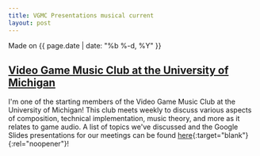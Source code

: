 ```yaml
---
title: VGMC Presentations musical current
layout: post
---
```

Made on {{ page.date | date: "%b %-d, %Y" }}
## [Video Game Music Club at the University of Michigan ]({{page.url}})

I'm one of the starting members of the Video Game Music Club at the University of Michigan! This club meets weekly to discuss various aspects of composition, technical implementation, music theory, and more as it relates to game audio. A list of topics we've discussed and the Google Slides presentations for our meetings can be found [here](https://drive.google.com/drive/folders/1t2b7p8IR2xdU7_cBaSIov0nOPkppg2VA?usp=sharing){:target="blank"}{:rel="noopener"}!